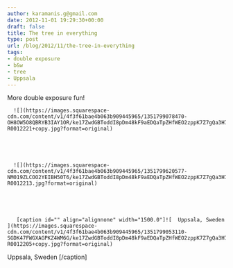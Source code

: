 ```yaml
---
author: karamanis.g@gmail.com
date: 2012-11-01 19:29:30+00:00
draft: false
title: The tree in everything
type: post
url: /blog/2012/11/the-tree-in-everything
tags:
- double exposure
- b&w
- tree
- Uppsala
---
```


More double exposure fun!


  
      ![](https://images.squarespace-cdn.com/content/v1/4f3f61bae4b063b909445965/1351799078470-OH8OW5O8QBRYB3IAY1OR/ke17ZwdGBToddI8pDm48kF9aEDQaTpZHfWEO2zppK7Z7gQa3H78H3Y0txjaiv_0fDoOvxcdMmMKkDsyUqMSsMWxHk725yiiHCCLfrh8O1z5QPOohDIaIeljMHgDF5CVlOqpeNLcJ80NK65_fV7S1UX7HUUwySjcPdRBGehEKrDf5zebfiuf9u6oCHzr2lsfYZD7bBzAwq_2wCJyqgJebgg/20121031-R0012221+copy.jpg?format=original)

  


  
      ![](https://images.squarespace-cdn.com/content/v1/4f3f61bae4b063b909445965/1351799620577-NM019ZLCOO2YEIBH50T6/ke17ZwdGBToddI8pDm48kF9aEDQaTpZHfWEO2zppK7Z7gQa3H78H3Y0txjaiv_0fDoOvxcdMmMKkDsyUqMSsMWxHk725yiiHCCLfrh8O1z5QPOohDIaIeljMHgDF5CVlOqpeNLcJ80NK65_fV7S1UX7HUUwySjcPdRBGehEKrDf5zebfiuf9u6oCHzr2lsfYZD7bBzAwq_2wCJyqgJebgg/20121031-R0012213.jpg?format=original)

  


  
       [caption id="" align="alignnone" width="1500.0"]![  Uppsala, Sweden  ](https://images.squarespace-cdn.com/content/v1/4f3f61bae4b063b909445965/1351799053110-SGDK47FWGXAGPKZ4WM6G/ke17ZwdGBToddI8pDm48kF9aEDQaTpZHfWEO2zppK7Z7gQa3H78H3Y0txjaiv_0fDoOvxcdMmMKkDsyUqMSsMWxHk725yiiHCCLfrh8O1z5QPOohDIaIeljMHgDF5CVlOqpeNLcJ80NK65_fV7S1UX7HUUwySjcPdRBGehEKrDf5zebfiuf9u6oCHzr2lsfYZD7bBzAwq_2wCJyqgJebgg/20121031-R0012205+copy.jpg?format=original)
  Uppsala, Sweden  [/caption]
